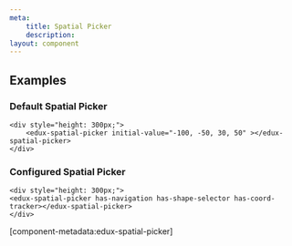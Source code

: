 ```yaml
---
meta:
    title: Spatial Picker
    description:
layout: component
---
```


## Examples

### Default Spatial Picker

```html:preview
<div style="height: 300px;">
    <edux-spatial-picker initial-value="-100, -50, 30, 50" ></edux-spatial-picker>
</div>
```

### Configured Spatial Picker

```html:preview
<div style="height: 300px;">
<edux-spatial-picker has-navigation has-shape-selector has-coord-tracker></edux-spatial-picker>
</div>
```

[component-metadata:edux-spatial-picker]
